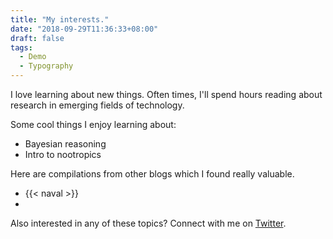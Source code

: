 ```yaml
---
title: "My interests."
date: "2018-09-29T11:36:33+08:00"
draft: false
tags:
  - Demo
  - Typography
---
```


I love learning about new things. Often times, I'll spend hours reading about  research in emerging fields of technology. 

Some cool things I enjoy learning about:

- Bayesian reasoning
- Intro to nootropics


Here are compilations from other blogs which I found really valuable. 
- {{< naval >}}
- 

Also interested in any of these topics? Connect with me on [Twitter](https://twitter.com/hwbhatti).